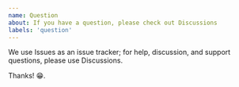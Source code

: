```yaml
---
name: Question
about: If you have a question, please check out Discussions
labels: 'question'
---
```


We use Issues as an issue tracker; for help, discussion, and support questions, please use Discussions.

Thanks! 😁.
